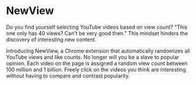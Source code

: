 # NewView
Do you find yourself selecting YouTube videos based on view count? "This one only has 40 views? Can't be very good then." This mindset hinders the discovery of interesting new content.

Introducing NewView, a Chrome extension that automatically randomizes all YouTube views and like counts. No longer will you be a slave to popular opinion. Each video on the page is assigned a random view count between 100 million and 1 billion. Freely click on the videos you think are interesting without having to compare and contrast popularity.
